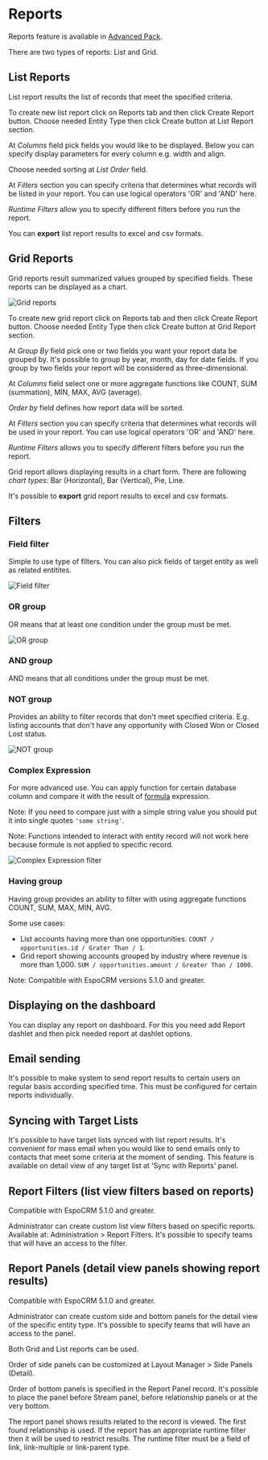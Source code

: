 # Reports

Reports feature is available in [Advanced Pack](https://www.espocrm.com/extensions/advanced-pack/).

There are two types of reports: List and Grid.  

## List Reports

List report results the list of records that meet the specified criteria.

To create new list report click on Reports tab and then click Create Report button. Choose needed Entity Type then click Create button at List Report section.

At _Columns_ field pick fields you would like to be displayed. Below you can specify display parameters for every column e.g. width and align.

Choose needed sorting at _List Order_ field. 

At _Filters_ section you can specify criteria that determines what records will be listed in your report. You can use logical operators 'OR' and 'AND' here.

_Runtime Filters_ allow you to specify different filters before you run the report.

You can __export__ list report results to excel and csv formats.

## Grid Reports

Grid reports result summarized values grouped by specified fields. These reports can be displayed as a chart.

![Grid reports](https://raw.githubusercontent.com/espocrm/documentation/master/_static/images/user-guide/reports/grid.png)

To create new grid report click on Reports tab and then click Create Report button. Choose needed Entity Type then click Create button at Grid Report section.

At _Group By_ field pick one or two fields you want your report data be grouped by. It's possible to group by year, month, day for date fields. If you group by two fields your report will be considered as three-dimensional.

At _Columns_ field select one or more aggregate functions like COUNT, SUM (summation), MIN, MAX, AVG (average).

_Order by_ field defines how report data will be sorted.

At _Filters_ section you can specify criteria that determines what records will be used in your report. You can use logical operators 'OR' and 'AND' here.

_Runtime Filters_ allows you to specify different filters before you run the report.

Grid report allows displaying results in a chart form. There are following _chart types_: Bar (Horizontal), Bar (Vertical), Pie, Line.

It's possible to __export__ grid report results to excel and csv formats.

## Filters

### Field filter

Simple to use type of filters. You can also pick fields of target entity as well as related entitites.

![Field filter](https://raw.githubusercontent.com/espocrm/documentation/master/_static/images/user-guide/reports/filter-field.png)

### OR group

OR means that at least one condition under the group must be met.

![OR group](https://raw.githubusercontent.com/espocrm/documentation/master/_static/images/user-guide/reports/filter-or.png)

### AND group

AND means that all conditions under the group must be met.

### NOT group

Provides an ability to filter records that don't meet specified criteria. E.g. listing accounts that don't have any opportunity with Closed Won or Closed Lost status.

![NOT group](https://raw.githubusercontent.com/espocrm/documentation/master/_static/images/user-guide/reports/filter-not.png)

### Complex Expression

For more advanced use. You can apply function for certain database column and compare it with the result of [formula](../administration/formula.md) expression.

Note: If you need to compare just with a simple string value you should put it into single quotes `'some string'`.

Note: Functions intended to interact with entity record will not work here because formule is not applied to specific record.

![Complex Expression filter](https://raw.githubusercontent.com/espocrm/documentation/master/_static/images/user-guide/reports/filter-complex.png)

### Having group

Having group provides an ability to filter with using aggregate functions COUNT, SUM, MAX, MIN, AVG.

Some use cases:

* List accounts having more than one opportunities. `COUNT / opportunities.id / Grater Than / 1`.
* Grid report showing accounts grouped by industry where revenue is more than 1,000. `SUM / opportunities.amount / Greater Than / 1000`.

Note: Compatible with EspoCRM versions 5.1.0 and greater.

## Displaying on the dashboard

You can display any report on dashboard. For this you need add Report dashlet and then pick needed report at dashlet options.

## Email sending

It's possible to make system to send report results to certain users on regular basis according specified time. This must be configured for certain reports individually.

## Syncing with Target Lists

It's possible to have target lists synced with list report results. It's convenient for mass email when you would like to send emails only to contacts that meet some criteria at the moment of sending. This feature is available on detail view of any target list at 'Sync with Reports' panel.

## Report Filters (list view filters based on reports)

Compatible with EspoCRM 5.1.0 and greater.

Administrator can create custom list view filters based on specific reports. Available at: Administration > Report Filters. It's possible to specify teams that will have an access to the filter.

## Report Panels (detail view panels showing report results)

Compatible with EspoCRM 5.1.0 and greater.

Administrator can create custom side and bottom panels for the detail view of the specific entity type. It's possible to specify teams that will have an access to the panel.

Both Grid and List reports can be used.

Order of side panels can be customized at Layout Manager > Side Panels (Detail).

Order of bottom panels is specified in the Report Panel record. It's possible to place the panel before Stream panel, before relationship panels or at the very bottom.

The report panel shows results related to the record is viewed. The first found relationship is used. If the report has an appropriate runtime filter then it will be used to restrict results. The runtime filter must be a field of link, link-multiple or link-parent type.
